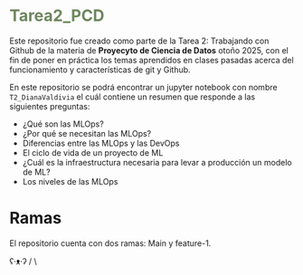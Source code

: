 # <font color= #6f875f> **Tarea2_PCD** </font>
Este repositorio fue creado como parte de la Tarea 2: Trabajando con Github de la materia de **Proyecyto de Ciencia de Datos** otoño 2025, con el fin de poner en práctica los temas aprendidos en clases pasadas acerca del funcionamiento y características de git y Github.

En este repositorio se podrá encontrar un jupyter notebook con nombre `T2_DianaValdivia` el cuál contiene un resumen que responde a las siguientes preguntas:
- ¿Qué son las MLOps?
- ¿Por qué se necesitan las MLOps?
- Diferencias entre las MLOps y las DevOps
- El ciclo de vida de un proyecto de ML
- ¿Cuál es la infraestructura necesaria para levar a producción un modelo de ML?
- Los niveles de las MLOps

# Ramas
El repositorio cuenta con dos ramas: Main y feature-1.

 ʕ·ᴥ·ʔ
 /   \